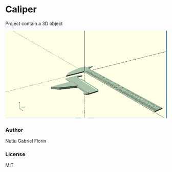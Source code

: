 # Caliper

Project contain a 3D object

![Alt text](Caliper.png?raw=true "Title")

### Author
Nutiu Gabriel Florin

### License
MIT
